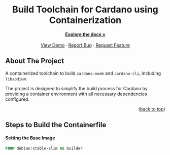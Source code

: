 <a name="readme-top"></a>

<!-- PROJECT LOGO -->
<br />
<div align="center">
  <a href="https://github.com/your-username/cardano-toolchain">
  </a>

  <h1 align="center">Build Toolchain for Cardano using Containerization</h1>

  <p align="center">
    <a href="https://github.com/your-username/cardano-toolchain"><strong>Explore the docs »</strong></a>
    <br />
    <br />
    <a href="https://github.com/your-username/cardano-toolchain">View Demo</a>
    ·
    <a href="https://github.com/your-username/cardano-toolchain/issues">Report Bug</a>
    ·
    <a href="https://github.com/your-username/cardano-toolchain/issues">Request Feature</a>
  </p>
</div>

<!-- ABOUT THE PROJECT -->
## About The Project
A containerized toolchain to build `cardano-node` and `cardano-cli`, including `libsodium`.

The project is designed to simplify the build process for Cardano by providing a container environment with all necessary dependencies configured.

<p align="right">(<a href="#readme-top">back to top</a>)</p>


<!-- GETTING STARTED -->
## Steps to Build the Containerfile
#### Setting the Base Image
```Dockerfile
FROM debian:stable-slim AS builder
